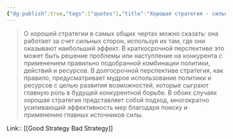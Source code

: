 ```yaml
---
{"dg-publish":true,"tags":["quotes"],"title":"Хорошая стратегия - сильные стороны в правильном месте","date":"2022-06-25T12:02:44+03:00","permalink":"/quotes/202206251202/","dgHomeLink":false,"dgPassFrontmatter":true}
---
```



> О хорошей стратегии в самых общих чертах можно сказать: она работает за счет сильных сторон, используя их там, где они оказывают наибольший эффект. В краткосрочной перспективе это может быть решение проблемы или наступление на конкурента с применением правильно подобранной комбинации политики, действий и ресурсов. В долгосрочной перспективе стратегия, как правило, предусматривает мудрое использование политики и ресурсов с целью развития возможностей, которые сыграют главную роль в будущей конкурентной борьбе. В обоих случаях хорошая стратегия представляет собой подход, многократно усиливающий эффективность мер благодаря поиску и применению главных источников силы.

Link:: [[Good Strategy Bad Strategy]]

